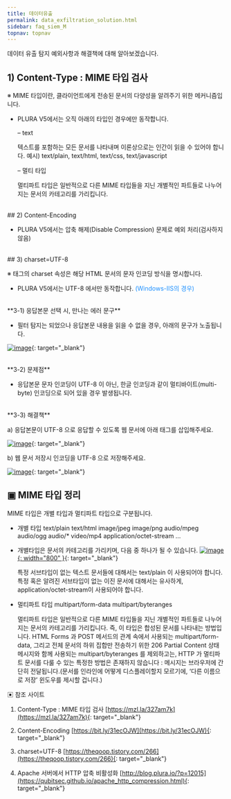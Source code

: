 ```yaml
---
title: 데이터유출
permalink: data_exfiltration_solution.html
sidebar: faq_siem_M
topnav: topnav
---
```


데이터 유출 탐지 예외사항과 해결책에 대해 알아보겠습니다.

## 1) Content-Type : MIME 타입 검사

※ MIME 타입이란, 클라이언트에게 전송된 문서의 다양성을 알려주기 위한 메커니즘입니다.

- PLURA V5에서는 오직 아래의 타입인 경우에만 동작합니다.

     – text

     텍스트를 포함하는 모든 문서를 나타내며 이론상으로는 인간이 읽을 수 있어야 합니다.
     예시) text/plain, text/html, text/css, text/javascript

     – 멀티 타입

     멀티파트 타입은 일반적으로 다른 MIME 타입들을 지닌 개별적인 파트들로 나누어지는 문서의 카테고리를 가리킵니다.

 <br />
## 2) Content-Encoding

- PLURA V5에서는 압축 해제(Disable Compression) 문제로 예외 처리(검사하지 않음)

<br />
## 3) charset=UTF-8

※ <meta> 태그의 charset 속성은 해당 HTML 문서의 문자 인코딩 방식을 명시합니다.

- PLURA V5에서는 UTF-8 에서만 동작합니다.<font color='dodgerblue'> (Windows-IIS의 경우) </font>

<br />
**3-1) 응답본문 선택 시, 만나는 에러 문구**

- 필터 탐지는 되었으나 응답본문 내용을 읽을 수 없을 경우, 아래의 문구가 노출됩니다.

[![image](/docs/images/Additianal/data/1.png)](/docs/images/Additianal/data/1.png){: target="_blank"}

<br />
**3-2) 문제점**

- 응답본문 문자 인코딩이 UTF-8 이 아닌, 한글 인코딩과 같이 멀티바이트(multi-byte) 인코딩으로 되어 있을 경우 발생됩니다.

<br />
**3-3) 해결책**

a) 응답본문이 UTF-8 으로 응답할 수 있도록 웹 문서에 아래 태그를 삽입해주세요.


**<meta charset=”UTF-8″>**

[![image](/docs/images/Additianal/data/2.png)](/docs/images/Additianal/data/2.png){: target="_blank"}


b) 웹 문서 저장시 인코딩을 UTF-8 으로 저장해주세요.

[![image](/docs/images/Additianal/data/3.png)](/docs/images/Additianal/data/3.png){: target="_blank"}

 

## ▣ MIME 타입 정리

MIME 타입은 개별 타입과 멀티파트 타입으로 구분됩니다.

- 개별 타입
     text/plain
     text/html
     image/jpeg
     image/png
     audio/mpeg
     audio/ogg
     audio/*
     video/mp4
     application/octet-stream
     …

- 개별타입은 문서의 카테고리를 가리키며, 다음 중 하나가 될 수 있습니다.
[![image](/docs/images/Additianal/data/4.png){: width="800" }](/docs/images/Additianal/data/4.png){: target="_blank"}

     특정 서브타입이 없는 텍스트 문서들에 대해서는 text/plain 이 사용되어야 합니다.
     특정 혹은 알려진 서브타입이 없는 이진 문서에 대해서는 유사하게, application/octet-stream이 사용되어야 합니다.

- 멀티파트 타입
     multipart/form-data
     multipart/byteranges

     멀티파트 타입은 일반적으로 다른 MIME 타입들을 지닌 개별적인 파트들로 나누어지는 문서의 카테고리를 가리킵니다.
     즉, 이 타입은 합성된 문서를 나타내는 방법입니다.
     HTML Forms 과 POST 메서드의 관계 속에서 사용되는 multipart/form-data, 그리고 전체 문서의 하위 집합만 전송하기 위한 206 Partial Content 상태 메시지와 함께 사용되는 multipart/byteranges 를 제외하고는, HTTP 가 멀티파트 문서를 다룰 수 있는 특정한 방법은 존재하지 않습니다 : 메시지는 브라우저에 간단히 전달됩니다.(문서를 인라인에 어떻게 디스플레이할지 모르기에, ‘다른 이름으로 저장’ 윈도우를 제시할 겁니다.)

▣ 참조 사이트

 1) Content-Type : MIME 타입 검사 [https://mzl.la/327am7k](https://mzl.la/327am7k){: target="_blank"}

 2) Content-Encoding [https://bit.ly/31ecOJW](https://bit.ly/31ecOJW){: target="_blank"}

 3) charset=UTF-8 [https://theqoop.tistory.com/266](https://theqoop.tistory.com/266){: target="_blank"}

 4) Apache 서버에서 HTTP 압축 비활성화 [http://blog.plura.io/?p=12015](https://qubitsec.github.io/apache_http_compression.html){: target="_blank"}